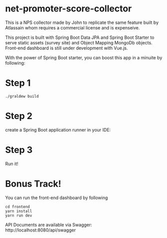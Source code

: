 # net-promoter-score-collector

This is a NPS collector made by John to replicate the same feature built by Atlassain whom requires a commercial license and is expenseive. 

This project is built with Spring Boot Data JPA and Spring Boot Starter to serve static assets (survey site) and Object Mapping MongoDb objects. Front-end dashboard is still under development with Vue.js.

With the power of Spring Boot starter, you can boost this app in a minuite by following:

# Step 1
```
./graldew build
```

# Step 2
create a Spring Boot application runner in your IDE:

# Step 3
Run it!

# Bonus Track!
You can run the front-end dashboard by following
```
cd frontend
yarn install
yarn run dev
```

API Documents are available via Swagger: http://localhost:8080/api/swagger

